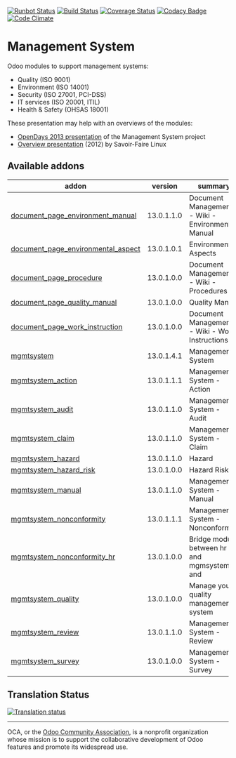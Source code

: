 [![Runbot Status](https://runbot.odoo-community.org/runbot/badge/flat/128/13.0.svg)](https://runbot.odoo-community.org/runbot/repo/github-com-oca-management-system-128)
[![Build Status](https://travis-ci.org/OCA/management-system.svg?branch=13.0)](https://travis-ci.org/OCA/management-system)
[![Coverage Status](https://coveralls.io/repos/OCA/management-system/badge.svg?branch=13.0)](https://coveralls.io/r/OCA/management-system?branch=13.0)
[![Codacy Badge](https://www.codacy.com/project/badge/88b8a3c69bda435581ea4b4f7850d7c2)](https://www.codacy.com/app/OCA/management-system)
[![Code Climate](https://codeclimate.com/github/OCA/management-system/badges/gpa.svg)](https://codeclimate.com/github/OCA/management-system)

# Management System

Odoo modules to support management systems:

* Quality (ISO 9001)
* Environment (ISO 14001)
* Security (ISO 27001, PCI-DSS)
* IT services (ISO 20001, ITIL)
* Health & Safety (OHSAS 18001)

These presentation may help with an overviews of the modules:

* [OpenDays 2013 presentation](http://www.slideshare.net/max3903/iso-anmanagement-systemswithopenerpen) of the Management System project
* [Overview presentation](http://www.slideshare.net/max3903/openerp-management-system-modules) (2012) by Savoir-Faire Linux

[//]: # (addons)

Available addons
----------------
addon | version | summary
--- | --- | ---
[document_page_environment_manual](document_page_environment_manual/) | 13.0.1.1.0 | Document Management - Wiki - Environment Manual
[document_page_environmental_aspect](document_page_environmental_aspect/) | 13.0.1.0.1 | Environmental Aspects
[document_page_procedure](document_page_procedure/) | 13.0.1.0.0 | Document Management - Wiki - Procedures
[document_page_quality_manual](document_page_quality_manual/) | 13.0.1.0.0 | Quality Manual
[document_page_work_instruction](document_page_work_instruction/) | 13.0.1.0.0 | Document Management - Wiki - Work Instructions
[mgmtsystem](mgmtsystem/) | 13.0.1.4.1 | Management System
[mgmtsystem_action](mgmtsystem_action/) | 13.0.1.1.1 | Management System - Action
[mgmtsystem_audit](mgmtsystem_audit/) | 13.0.1.1.0 | Management System - Audit
[mgmtsystem_claim](mgmtsystem_claim/) | 13.0.1.1.0 | Management System - Claim
[mgmtsystem_hazard](mgmtsystem_hazard/) | 13.0.1.1.0 | Hazard
[mgmtsystem_hazard_risk](mgmtsystem_hazard_risk/) | 13.0.1.0.0 | Hazard Risk
[mgmtsystem_manual](mgmtsystem_manual/) | 13.0.1.1.0 | Management System - Manual
[mgmtsystem_nonconformity](mgmtsystem_nonconformity/) | 13.0.1.1.1 | Management System - Nonconformity
[mgmtsystem_nonconformity_hr](mgmtsystem_nonconformity_hr/) | 13.0.1.0.0 | Bridge module between hr and mgmsystem and
[mgmtsystem_quality](mgmtsystem_quality/) | 13.0.1.0.0 | Manage your quality management system
[mgmtsystem_review](mgmtsystem_review/) | 13.0.1.1.0 | Management System - Review
[mgmtsystem_survey](mgmtsystem_survey/) | 13.0.1.0.0 | Management System - Survey

[//]: # (end addons)

## Translation Status

[![Translation status](https://translation.odoo-community.org/widgets/management-system-13-0/-/multi-auto.svg)](https://translation.odoo-community.org/engage/management-system-13-0/?utm_source=widget)

----
OCA, or the [Odoo Community Association](http://odoo-community.org/), is a nonprofit organization whose
mission is to support the collaborative development of Odoo features and
promote its widespread use.
